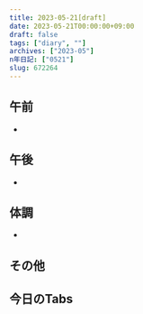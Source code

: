 ```yaml
---
title: 2023-05-21[draft]
date: 2023-05-21T00:00:00+09:00
draft: false
tags: ["diary", ""]
archives: ["2023-05"]
n年日記: ["0521"]
slug: 672264
---
```

## 午前
- 
## 午後
- 
## 体調
- 
## その他
## 今日のTabs